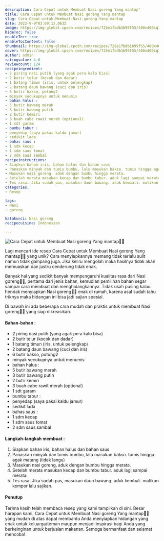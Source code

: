 ```yaml
---
description: Cara Cepat untuk Membuat Nasi goreng Yang mantap"
title: Cara Cepat untuk Membuat Nasi goreng Yang mantap
slug: Cara-Cepat-untuk-Membuat-Nasi-goreng-Yang-mantap
date: 2022-9-9T03:09:12.063Z
image: https://img-global.cpcdn.com/recipes/728e1fbdb1b99f55/400x400cq70/photo.jpg
hideToc: false
enableToc: true
enableTocContent: false
thumbnail: https://img-global.cpcdn.com/recipes/728e1fbdb1b99f55/400x400cq70/photo.jpg
cover: https://img-global.cpcdn.com/recipes/728e1fbdb1b99f55/400x400cq70/photo.jpg
author: admin
ratingvalue: 4.8
reviewcount: 124
recipeingredient:
- 2 piring nasi putih (yang agak pera kalo bisa)
- 2 butir telur (kocok dan dadar)
- 1 batang timun (iris, untuk pelengkap)
- 2 batang daun bawang (cuci dan iris)
- 6 butir bakso, potong2
- minyak secukupnya untuk menumis
- bahan halus :
- 5 butir bawang merah
- 3 butir bawang putih
- 2 butir kemiri
- 3 buah cabe rawit merah (optional)
- 1 sdt garam
- bumbu tabur :
- penyedap (saya pakai kaldu jamur)
- sedikit lada
- bahas saus :
- 1 sdm kecap
- 1 sdm saus tomat
- 2 sdm saus sambal
recipeinstructions:
- Siapkan bahan iris, bahan halus dan bahan saus
- Panaskan minyak dan tumis bumbu, lalu masukan bakso. tumis hingga agak matang (tidak langu)
- Masukan nasi goreng, aduk dengan bumbu hingga merata.
- Setelah merata masukan kecap dan bumbu tabur. aduk lagi sampai merata.
- Tes rasa. Jika sudah pas, masukan daun bawang. aduk kembali. matikan kompor lalu sajikan.
categories:
- Resep

tags:
- Nasi
- goreng

katakunci: Nasi goreng
recipecuisine: Indonesian

---
```


![Cara Cepat untuk Membuat Nasi goreng Yang mantap👩‍🍳](https://img-global.cpcdn.com/recipes/728e1fbdb1b99f55/400x400cq70/photo.jpg)

Lagi mencari ide resep Cara Cepat untuk Membuat Nasi goreng Yang mantap👩‍🍳 yang unik? Cara menyiapkannya memang tidak terlalu sulit namun tidak gampang juga. Jika keliru mengolah maka hasilnya tidak akan memuaskan dan justru cenderung tidak enak.

Banyak hal yang sedikit banyak mempengaruhi kualitas rasa dari Nasi goreng👩‍🍳, pertama dari jenis bahan, kemudian pemilihan bahan segar sampai cara membuat dan menghidangkannya. Tidak usah pusing kalau hendak menyiapkan Nasi goreng👩‍🍳 enak di rumah, karena asal sudah tahu triknya maka hidangan ini bisa jadi sajian spesial.

Di bawah ini ada beberapa cara mudah dan praktis untuk membuat Nasi goreng👩‍🍳 yang siap dikreasikan.

<!--inarticleads1-->

#### Bahan-bahan :

- 2 piring nasi putih (yang agak pera kalo bisa)
- 2 butir telur (kocok dan dadar)
- 1 batang timun (iris, untuk pelengkap)
- 2 batang daun bawang (cuci dan iris)
- 6 butir bakso, potong2
- minyak secukupnya untuk menumis
- bahan halus :
- 5 butir bawang merah
- 3 butir bawang putih
- 2 butir kemiri
- 3 buah cabe rawit merah (optional)
- 1 sdt garam
- bumbu tabur :
- penyedap (saya pakai kaldu jamur)
- sedikit lada
- bahas saus :
- 1 sdm kecap
- 1 sdm saus tomat
- 2 sdm saus sambal

<!--inarticleads2-->

#### Langkah-langkah membuat :

1. Siapkan bahan iris, bahan halus dan bahan saus
1. Panaskan minyak dan tumis bumbu, lalu masukan bakso. tumis hingga agak matang (tidak langu)
1. Masukan nasi goreng, aduk dengan bumbu hingga merata.
1. Setelah merata masukan kecap dan bumbu tabur. aduk lagi sampai merata.
1. Tes rasa. Jika sudah pas, masukan daun bawang. aduk kembali. matikan kompor lalu sajikan.

#### Penutup

Terima kasih telah membaca resep yang kami tampilkan di sini. Besar harapan kami, Cara Cepat untuk Membuat Nasi goreng Yang mantap👩‍🍳 yang mudah di atas dapat membantu Anda menyiapkan hidangan yang enak untuk keluarga/teman maupun menjadi inspirasi bagi Anda yang berkeinginan untuk berjualan makanan. Semoga bermanfaat dan selamat mencoba!